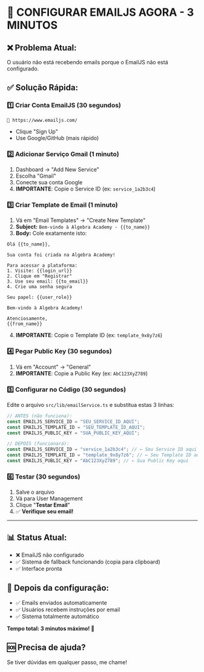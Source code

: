 # 🚀 CONFIGURAR EMAILJS AGORA - 3 MINUTOS

## ❌ **Problema Atual:**

O usuário não está recebendo emails porque o EmailJS não está configurado.

## ✅ **Solução Rápida:**

### 1️⃣ **Criar Conta EmailJS** (30 segundos)

```
🔗 https://www.emailjs.com/
```

- Clique "Sign Up"
- Use Google/GitHub (mais rápido)

### 2️⃣ **Adicionar Serviço Gmail** (1 minuto)

1. Dashboard → "Add New Service"
2. Escolha "Gmail"
3. Conecte sua conta Google
4. **IMPORTANTE**: Copie o Service ID (ex: `service_1a2b3c4`)

### 3️⃣ **Criar Template de Email** (1 minuto)

1. Vá em "Email Templates" → "Create New Template"
2. **Subject:** `Bem-vindo à Algebra Academy - {{to_name}}`
3. **Body:** Cole exatamente isto:

```
Olá {{to_name}},

Sua conta foi criada na Algebra Academy!

Para acessar a plataforma:
1. Visite: {{login_url}}
2. Clique em "Registrar"
3. Use seu email: {{to_email}}
4. Crie uma senha segura

Seu papel: {{user_role}}

Bem-vindo à Algebra Academy!

Atenciosamente,
{{from_name}}
```

4. **IMPORTANTE**: Copie o Template ID (ex: `template_9x8y7z6`)

### 4️⃣ **Pegar Public Key** (30 segundos)

1. Vá em "Account" → "General"
2. **IMPORTANTE**: Copie a Public Key (ex: `AbC123XyZ789`)

### 5️⃣ **Configurar no Código** (30 segundos)

Edite o arquivo `src/lib/emailService.ts` e substitua estas 3 linhas:

```typescript
// ANTES (não funciona):
const EMAILJS_SERVICE_ID = "SEU_SERVICE_ID_AQUI";
const EMAILJS_TEMPLATE_ID = "SEU_TEMPLATE_ID_AQUI";
const EMAILJS_PUBLIC_KEY = "SUA_PUBLIC_KEY_AQUI";

// DEPOIS (funcionará):
const EMAILJS_SERVICE_ID = "service_1a2b3c4"; // ← Seu Service ID aqui
const EMAILJS_TEMPLATE_ID = "template_9x8y7z6"; // ← Seu Template ID aqui
const EMAILJS_PUBLIC_KEY = "AbC123XyZ789"; // ← Sua Public Key aqui
```

### 6️⃣ **Testar** (30 segundos)

1. Salve o arquivo
2. Vá para User Management
3. Clique "**Testar Email**"
4. ✅ **Verifique seu email!**

---

## 📊 **Status Atual:**

- ❌ EmailJS não configurado
- ✅ Sistema de fallback funcionando (copia para clipboard)
- ✅ Interface pronta

## 🎯 **Depois da configuração:**

- ✅ Emails enviados automaticamente
- ✅ Usuários recebem instruções por email
- ✅ Sistema totalmente automático

**Tempo total: 3 minutos máximo! 🚀**

## 🆘 **Precisa de ajuda?**

Se tiver dúvidas em qualquer passo, me chame!
